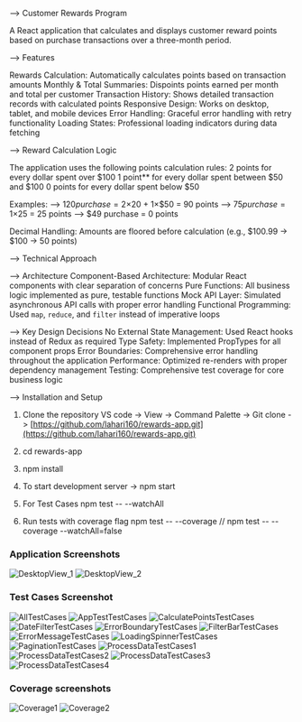 --> Customer Rewards Program

A React application that calculates and displays customer reward points based on purchase transactions over a three-month period.

--> Features

Rewards Calculation: Automatically calculates points based on transaction amounts
Monthly & Total Summaries: Dispoints points earned per month and total per customer
Transaction History: Shows detailed transaction records with calculated points
Responsive Design: Works on desktop, tablet, and mobile devices
Error Handling: Graceful error handling with retry functionality
Loading States: Professional loading indicators during data fetching

--> Reward Calculation Logic

The application uses the following points calculation rules:
2 points for every dollar spent over $100
1 point** for every dollar spent between $50 and $100
0 points for every dollar spent below $50

Examples:
--> $120 purchase = 2×$20 + 1×$50 = 90 points
--> $75 purchase = 1×$25 = 25 points
--> $49 purchase = 0 points

Decimal Handling: Amounts are floored before calculation (e.g., $100.99 → $100 → 50 points)

--> Technical Approach

--> Architecture
Component-Based Architecture: Modular React components with clear separation of concerns
Pure Functions: All business logic implemented as pure, testable functions
Mock API Layer: Simulated asynchronous API calls with proper error handling
Functional Programming: Used `map`, `reduce`, and `filter` instead of imperative loops

--> Key Design Decisions
No External State Management: Used React hooks instead of Redux as required
Type Safety: Implemented PropTypes for all component props
Error Boundaries: Comprehensive error handling throughout the application
Performance: Optimized re-renders with proper dependency management
Testing: Comprehensive test coverage for core business logic

--> Installation and Setup
1. Clone the repository
VS code -> View -> Command Palette -> Git clone -> [https://github.com/lahari160/rewards-app.git](https://github.com/lahari160/rewards-app.git)

2. cd rewards-app

3. npm install

4. To start development server -> npm start

5. For Test Cases npm test -- --watchAll

6. Run tests with coverage flag  npm test -- --coverage // npm test -- --coverage --watchAll=false



### Application Screenshots
![DesktopView_1](./docs/applicationScreenshots/Screentshot_1.png)
![DesktopView_2](./docs/applicationScreenshots/Screenshot_2.png)


### Test Cases Screenshot
![AllTestCases](./docs/testcaseScreenshots/wholeTestCases.png)
![AppTestTestCases](./docs/testcaseScreenshots/appTestTestCases.png)
![CalculatePointsTestCases](./docs/testcaseScreenshots/CalculatePointsTestCases1.png)
![DateFilterTestCases](./docs/testcaseScreenshots/DateFilterTestCases.png)
![ErrorBoundaryTestCases](./docs/testcaseScreenshots/ErrorBoundaryTestCases.png)
![FilterBarTestCases](./docs/testcaseScreenshots/FilterBarTestCases.png)
![ErrorMessageTestCases](./docs/testcaseScreenshots/ErrorMessageTestCases.png)
![LoadingSpinnerTestCases](./docs/testcaseScreenshots/LoadingSpinnerTestCases.png)
![PaginationTestCases](./docs/testcaseScreenshots/PaginationTestCases.png)
![ProcessDataTestCases1](./docs/testcaseScreenshots/ProcessDataTestCases1.png)
![ProcessDataTestCases2](./docs/testcaseScreenshots/ProcessDataTestCases2.png)
![ProcessDataTestCases3](./docs/testcaseScreenshots/ProcessDataTestCases3.png)
![ProcessDataTestCases4](./docs/testcaseScreenshots/ProcessDataTestCases4.png)    



### Coverage screenshots
![Coverage1](./docs/testcasesCoverage/coverage1%20(1).png)
![Coverage2](./docs/testcasesCoverage/coverage1%20(2).png)
